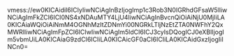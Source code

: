 vmess://ew0KICAidiI6ICIyIiwNCiAgInBzIjogImp1c3Rob3N0IGRhdGFsaW5lIiwNCiAgImFkZCI6ICI0NS4xNDAuMTY4LjU4IiwNCiAgInBvcnQiOiAiNjU0MjIiLA0KICAiaWQiOiAiNmM4OGNhMzItZDNmYi00NGRkLTljNzEtZTA0NWFhY2QxMWRlIiwNCiAgImFpZCI6ICIwIiwNCiAgIm5ldCI6ICJ3cyIsDQogICJ0eXBlIjogIm5vbmUiLA0KICAiaG9zdCI6ICIiLA0KICAicGF0aCI6ICIiLA0KICAidGxzIjogIiINCn0=
